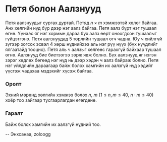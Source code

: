 Петя болон Аалзнууд
===================
Петя аалзнуудыг сургах дуртай. Петяд $n × m$ хэмжээтэй хөлөг байгаа. Анх хөлгийн
нүд бүр дээр нэг аалз байгаа. Петя аалз бүрт нэг тушаал өгнө. Үүнээс яг нэг
хормын дараа бүх аалз өөрт оноогдсон тушаалыг гүйцэтгэнэ. Петя аалзнуудад $5$
төрлийн тушаал өгч чадна. Юу ч хийлгүй зүгээр зогсох эсвэл $4$ хөрш нүднийхээ
аль нэг рүү нүүх (бүх нүүдлийг ялгаатайд тооцно). Петя аль ч аалзыг хөлгөөс
гарахгүй байхаар тушаал өгнө. Аалзнууд бие биетээгээ зөрж явж болно. Бүх
аалзнууд яг нэгэн зэрэг хөдлөх бөгөөд нэг нүд нь дээр хэдэн ч аалз байраж болно.
Петя нэг үйлдлийн дараагаар байж болох хамгийн их аалзгүй нүд хэдийг үүсгэж
чадахаа мэдэхийг хүсэж байгаа.


### Оролт
Эхний мөрөнд хөлгийн хэмжээ болох $n$, $m$ ($1 ≤ n, m ≤ 40$, $n·m ≤ 40$) хоёр
тоо зайгаар тусгаарлагдан өгөгдөнө.


### Гаралт
Байж болох хамгийн их аалзгүй нүдний тоо.

-- Энхсанаа, zoloogg
